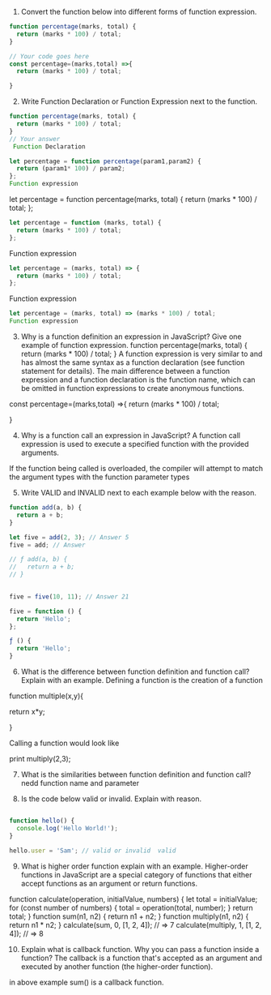 1. Convert the function below into different forms of function expression.

```js
function percentage(marks, total) {
  return (marks * 100) / total;
}

// Your code goes here
const percentage=(marks,total) =>{
  return (marks * 100) / total;

}

```

2. Write Function Declaration or Function Expression next to the function.

```js
function percentage(marks, total) {
  return (marks * 100) / total;
}
// Your answer
 Function Declaration
```

```js
let percentage = function percentage(param1,param2) {
  return (param1* 100) / param2;
};
Function expression
```
let percentage = function percentage(marks, total) {
  return (marks * 100) / total;
};

```js
let percentage = function (marks, total) {
  return (marks * 100) / total;
};
```
Function expression

```js
let percentage = (marks, total) => {
  return (marks * 100) / total;
};
```
Function expression

```js
let percentage = (marks, total) => (marks * 100) / total;
Function expression

```

3. Why is a function definition an expression in JavaScript? Give one example of function expression.
function percentage(marks, total) {
  return (marks * 100) / total;
}
A function expression is very similar to and has almost the same syntax as a function declaration (see function statement for details). The main difference between a function expression and a function declaration is the function name, which can be omitted in function expressions to create anonymous functions.

const percentage=(marks,total) =>{
  return (marks * 100) / total;

}


4. Why is a function call an expression in JavaScript?
A function call expression is used to execute a specified function with the provided arguments.

If the function being called is overloaded, the compiler will attempt to match the argument types with the function parameter types


5. Write VALID and INVALID next to each example below with the reason.

```js
function add(a, b) {
  return a + b;
}

let five = add(2, 3); // Answer 5
five = add; // Answer

// ƒ add(a, b) {
//   return a + b;
// }
 

five = five(10, 11); // Answer 21

five = function () {
  return 'Hello';
};

ƒ () {
  return 'Hello';
}

```

6. What is the difference between function definition and function call? Explain with an example.
Defining a function is the creation of a function

function multiple(x,y){

return x*y;

}

Calling a function would look like

print multiply(2,3);

7. What is the similarities between function definition and function call?
nedd function name and parameter

8. Is the code below valid or invalid. Explain with reason.

```js

function hello() {
  console.log('Hello World!');
}

hello.user = 'Sam'; // valid or invalid  valid
```

9. What is higher order function explain with an example.
Higher-order functions in JavaScript are a special category of functions that either accept functions as an argument or return functions.

function calculate(operation, initialValue, numbers) {
  let total = initialValue;
  for (const number of numbers) {
    total = operation(total, number);
  }
  return total;
}
function sum(n1, n2) {
  return n1 + n2;
}
function multiply(n1, n2) {
  return n1 * n2;
}
calculate(sum, 0, [1, 2, 4]);      // => 7
calculate(multiply, 1, [1, 2, 4]); // => 8

10. Explain what is callback function. Why you can pass a function inside a function?
The callback is a function that's accepted as an argument and executed by another function (the higher-order function).

in above example sum() is a callback function.